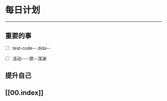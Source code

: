 
# 每日计划
---
## 重要的事

- [ ]  test-code-- dida--
- [ ]  活动----原--深渊




## 提升自己

  



## [[00.index]]










